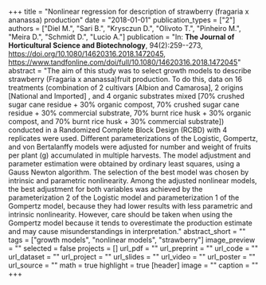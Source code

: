+++
title = "Nonlinear regression for description of strawberry (fragaria x ananassa) production"
date = "2018-01-01"
publication_types = ["2"]
authors = ["Diel M.", "Sari B.", "Krysczun D.", "Olivoto T.", "Pinheiro M.", "Meira D.", "Schmidt D.", "Lucio A."]
publication = "In: **The Journal of Horticultural Science and Biotechnology**, 94(2):259--273, https://doi.org/10.1080/14620316.2018.1472045, https://www.tandfonline.com/doi/full/10.1080/14620316.2018.1472045"
abstract = "The aim of this study was to select growth models to describe strawberry (Fragaria x ananassa)fruit production. To do this, data on 16 treatments (combination of 2 cultivars [Albion and Camarosa], 2 origins [National and Imported] , and 4 organic substrates mixed [70% crushed sugar cane residue + 30% organic compost, 70% crushed sugar cane residue + 30% commercial substrate, 70% burnt rice husk + 30% organic compost, and 70% burnt rice husk + 30% commercial substrate]) conducted in a Randomized Complete Block Design (RCBD) with 4 replicates were used. Different parameterizations of the Logistic, Gompertz, and von Bertalanffy models were adjusted for number and weight of fruits per plant (g) accumulated in multiple harvests. The model adjustment and parameter estimation were obtained by ordinary least squares, using a Gauss Newton algorithm. The selection of the best model was chosen by intrinsic and parametric nonlinearity. Among the adjusted nonlinear models, the best adjustment for both variables was achieved by the parameterization 2 of the Logistic model and parameterization 1 of the Gompertz model, because they had lower results with less parametric and intrinsic nonlinearity. However, care should be taken when using the Gompertz model because it tends to overestimate the production estimate and may cause misunderstandings in interpretation."
abstract_short = ""
tags = ["growth models", "nonlinear models", "strawberry"]
image_preview = ""
selected = false
projects = []
url_pdf = ""
url_preprint = ""
url_code = ""
url_dataset = ""
url_project = ""
url_slides = ""
url_video = ""
url_poster = ""
url_source = ""
math = true
highlight = true
[header]
image = ""
caption = ""
+++
